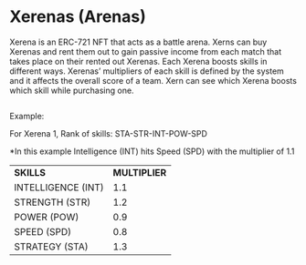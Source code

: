 # Xerenas (Arenas)

Xerena is an ERC-721 NFT that acts as a battle arena. Xerns can buy Xerenas and rent them out to gain passive income from each match that takes place on their rented out Xerenas. Each Xerena boosts skills in different ways. Xerenas’ multipliers of each skill is defined by the system and it affects the overall score of a team. Xern can see which Xerena boosts which skill while purchasing one.

<figure><img src="../.gitbook/assets/KOLAJ.jpg" alt=""><figcaption></figcaption></figure>

Example:

For Xerena 1, Rank of skills: STA-STR-INT-POW-SPD

\*In this example Intelligence (INT) hits Speed (SPD) with the multiplier of 1.1

|                    |                |
| ------------------ | -------------- |
| **SKILLS**         | **MULTIPLIER** |
| INTELLIGENCE (INT) | 1.1            |
| STRENGTH (STR)     | 1.2            |
| POWER (POW)        | 0.9            |
| SPEED (SPD)        | 0.8            |
| STRATEGY (STA)     | 1.3            |

